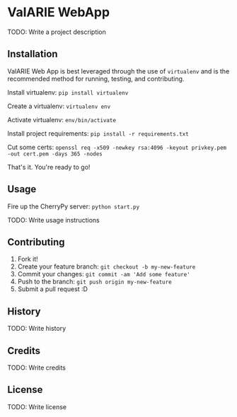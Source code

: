 # ValARIE WebApp

TODO: Write a project description

## Installation

ValARIE Web App is best leveraged through the use of `virtualenv` and is the recommended method
for running, testing, and contributing. 

Install virtualenv: `pip install virtualenv`

Create a virtualenv: `virtualenv env`

Activate virtualenv: `env/bin/activate`

Install project requirements: `pip install -r requirements.txt` 

Cut some certs: `openssl req -x509 -newkey rsa:4096 -keyout privkey.pem -out cert.pem -days 365 -nodes`

That's it. You're ready to go! 

## Usage
Fire up the CherryPy server: `python start.py`

TODO: Write usage instructions

## Contributing

1. Fork it!
2. Create your feature branch: `git checkout -b my-new-feature`
3. Commit your changes: `git commit -am 'Add some feature'`
4. Push to the branch: `git push origin my-new-feature`
5. Submit a pull request :D

## History

TODO: Write history

## Credits

TODO: Write credits

## License

TODO: Write license
